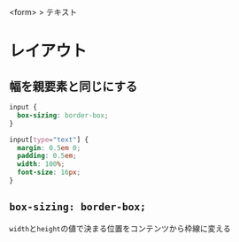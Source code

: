 \<form> > テキスト
# レイアウト
## 幅を親要素と同じにする
```css
input {
  box-sizing: border-box;
}

input[type="text"] {
  margin: 0.5em 0;
  padding: 0.5em;
  width: 100%;
  font-size: 16px;
}
```

## ```box-sizing: border-box;```
```width```と```height```の値で決まる位置をコンテンツから枠線に変える
